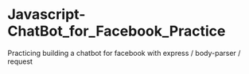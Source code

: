 # Javascript-ChatBot_for_Facebook_Practice
Practicing building a chatbot for facebook with express / body-parser / request
